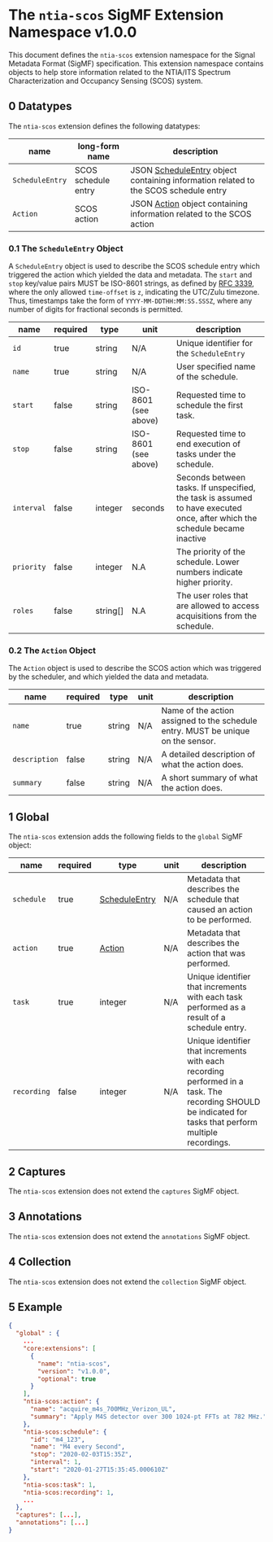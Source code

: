 # The `ntia-scos` SigMF Extension Namespace v1.0.0

This document defines the `ntia-scos` extension namespace for the Signal Metadata Format (SigMF) specification. This extension namespace contains objects to help store information related to the NTIA/ITS Spectrum Characterization and Occupancy Sensing (SCOS) system.

## 0 Datatypes

The `ntia-scos` extension defines the following datatypes:

|name|long-form name|description|
|----|--------------|-----------|
|`ScheduleEntry`|SCOS schedule entry|JSON [ScheduleEntry](#01-the-scheduleentry-object) object containing information related to the SCOS schedule entry|
|`Action`|SCOS action|JSON [Action](#02-the-action-object) object containing information related to the SCOS action|

### 0.1 The `ScheduleEntry` Object

A `ScheduleEntry` object is used to describe the SCOS schedule entry which triggered the action which yielded the data and metadata. The `start` and `stop` key/value pairs MUST be ISO-8601 strings, as defined by [RFC 3339](https://www.ietf.org/rfc/rfc3339.txt), where the only allowed `time-offset` is `z`, indicating the UTC/Zulu timezone. Thus, timestamps take the form of `YYYY-MM-DDTHH:MM:SS.SSSZ`, where any number of digits for fractional seconds is permitted.

|name|required|type|unit|description|
|----|--------------|-------|-------|-----------|
|`id`|true|string|N/A|Unique identifier for the `ScheduleEntry`|
|`name`|true|string|N/A|User specified name of the schedule.|
|`start`|false|string|ISO-8601 (see above)|Requested time to schedule the first task.|
|`stop`|false|string|ISO-8601 (see above)|Requested time to end execution of tasks under the schedule.|
|`interval`|false|integer|seconds|Seconds between tasks. If unspecified, the task  is assumed to have executed once, after which the schedule became inactive|
|`priority`|false|integer|N.A|The priority of the schedule. Lower numbers indicate higher priority.|
|`roles`|false|string[]|N.A|The user roles that are allowed to access acquisitions from the schedule.|

### 0.2 The `Action` Object

The `Action` object is used to describe the SCOS action which was triggered by the scheduler, and which yielded the data and metadata.

|name|required|type|unit|description|
|----|--------------|-------|-------|-----------|
|`name`|true|string|N/A|Name of the action assigned to the schedule entry. MUST be unique on the sensor.|
|`description`|false|string|N/A|A detailed description of what the action does.|
|`summary`|false|string|N/A|A short summary of what the action does.|

## 1 Global

The `ntia-scos` extension adds the following fields to the `global` SigMF object:

|name|required|type|unit|description|
|----|--------------|-------|-------|-----------|
|`schedule`|true| [ScheduleEntry](#01-the-scheduleentry-object)|N/A|Metadata that describes the schedule that caused an action to be performed.|
|`action`|true|[Action](#02-the-action-object)|N/A|Metadata that describes the action that was performed.|
|`task`|true|integer|N/A|Unique identifier that increments with each task performed as a result of a schedule entry.|
|`recording`|false|integer|N/A|Unique identifier that increments with each recording performed in a task. The recording SHOULD be indicated for tasks that perform multiple recordings. |

## 2 Captures

The `ntia-scos` extension does not extend the `captures` SigMF object.

## 3 Annotations

The `ntia-scos` extension does not extend the `annotations` SigMF object.

## 4 Collection

The `ntia-scos` extension does not extend the `collection` SigMF object.

## 5 Example

```json
{
  "global" : {
    ...
    "core:extensions": [
      {
        "name": "ntia-scos",
        "version": "v1.0.0",
        "optional": true
      }
    ],
    "ntia-scos:action": {
      "name": "acquire_m4s_700MHz_Verizon_UL",
      "summary": "Apply M4S detector over 300 1024-pt FFTs at 782 MHz."
    },
    "ntia-scos:schedule": {
      "id": "m4_123",
      "name": "M4 every Second",
      "stop": "2020-02-03T15:35Z",
      "interval": 1,
      "start": "2020-01-27T15:35:45.000610Z"
    },
    "ntia-scos:task": 1,
    "ntia-scos:recording": 1,
    ...
  },
  "captures": [...],
  "annotations": [...]
}
```
